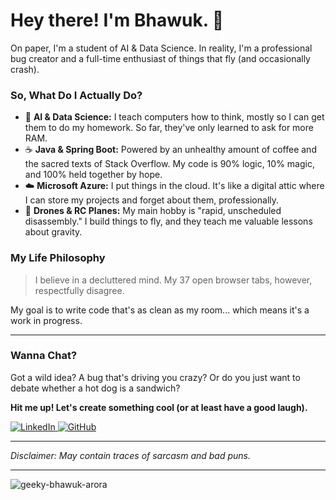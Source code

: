 # Hey there! I'm Bhawuk. 👋

On paper, I'm a student of AI & Data Science. In reality, I'm a professional bug creator and a full-time enthusiast of things that fly (and occasionally crash).

### So, What Do I Actually Do?

* 🤖 **AI & Data Science:** I teach computers how to think, mostly so I can get them to do my homework. So far, they've only learned to ask for more RAM.
* ☕ **Java & Spring Boot:** Powered by an unhealthy amount of coffee and the sacred texts of Stack Overflow. My code is 90% logic, 10% magic, and 100% held together by hope.
* ☁️ **Microsoft Azure:** I put things in the cloud. It's like a digital attic where I can store my projects and forget about them, professionally.
* 🚁 **Drones & RC Planes:** My main hobby is "rapid, unscheduled disassembly." I build things to fly, and they teach me valuable lessons about gravity.

### My Life Philosophy

> I believe in a decluttered mind. My 37 open browser tabs, however, respectfully disagree.

My goal is to write code that's as clean as my room... which means it's a work in progress.

---

### Wanna Chat?

Got a wild idea? A bug that's driving you crazy? Or do you just want to debate whether a hot dog is a sandwich?

**Hit me up! Let's create something cool (or at least have a good laugh).**

<p align="left">
  <a href="https://www.linkedin.com/in/your-profile-url" target="_blank">
    <img src="https://img.shields.io/badge/LinkedIn-%230077B5.svg?style=for-the-badge&logo=linkedin&logoColor=white" alt="LinkedIn">
  </a>
  <a href="https://github.com/your-username" target="_blank">
    <img src="https://img.shields.io/badge/GitHub-%23121011.svg?style=for-the-badge&logo=github&logoColor=white" alt="GitHub">
  </a>
</p>

---
*Disclaimer: May contain traces of sarcasm and bad puns.*

---

<p align="left"> <img src="https://komarev.com/ghpvc/?username=geeky-bhawuk-arora&label=Profile%20views&color=0e75b6&style=flat" alt="geeky-bhawuk-arora" /> </p>





